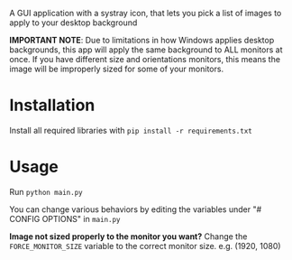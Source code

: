 A GUI application with a systray icon, that lets you pick a list of images to apply to your desktop background

**IMPORTANT NOTE**: Due to limitations in how Windows applies desktop backgrounds, this app will apply the same background to ALL monitors at once. If you have different size and orientations monitors, this means the image will be improperly sized for some of your monitors.

# Installation

Install all required libraries with `pip install -r requirements.txt`

# Usage

Run `python main.py`

You can change various behaviors by editing the variables under "# CONFIG OPTIONS" in `main.py`

**Image not sized properly to the monitor you want?** Change the `FORCE_MONITOR_SIZE` variable to the correct monitor size. e.g. (1920, 1080)